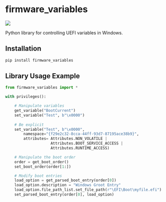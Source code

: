 # firmware_variables
![](https://github.com/netaneld122/firmware-variables/workflows/build/badge.svg)

Python library for controlling UEFI variables in Windows.

## Installation

```python
pip install firmware_variables
```

## Library Usage Example
```python
from firmware_variables import *

with privileges():

    # Manipulate variables
    get_variable("BootCurrent")
    set_variable("Test", b"\x0000")
    
    # Be explicit
    set_variable("Test", b"\x0000",
        namespace="{f29e2c32-8cca-44ff-93d7-87195ace38b9}", 
        attributes= Attributes.NON_VOLATILE | 
                    Attributes.BOOT_SERVICE_ACCESS |
                    Attributes.RUNTIME_ACCESS)

    # Manipulate the boot order
    order = get_boot_order()
    set_boot_order(order[1:])

    # Modify boot entries
    load_option = get_parsed_boot_entry(order[0])
    load_option.description = "Windows Groot Entry"
    load_option.file_path_list.set_file_path(r"\EFI\Boot\myfile.efi")
    set_parsed_boot_entry(order[0], load_option)
```
